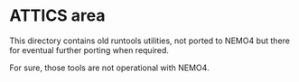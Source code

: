 # ATTICS area 
  This directory contains old runtools utilities, not ported to NEMO4 but there for eventual further porting when required.

  For sure, those tools are not operational with NEMO4.
